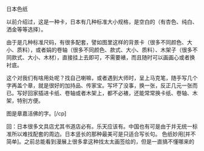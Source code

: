 日本色纸

以前介绍过，这是一种卡，日本有几种标准大小规格，是空白的（有杏色、纯白、洒金等等选择）。

由于是几种标准尺码，有很多配套，譬如图里这样的背景卡（很多不同颜色、大小、质料），或者娟的卷轴（很多不同颜色、款式、大小、质料）、木架子（很多不同款式、大小、木材），直接挂上去即可，不需要裱，而且随时可以画画心或者换衬底。

这个对我们有啥用处呢？找自己喇嘛，或者遇到大师时，呈上马克笔，随手写几个字再盖个章，就是很好的加持品、传家宝。写坏了没事，换一张，反正几元一张而已。写好回家插进卡纸、卷轴或者木架上，都不必裱，还能常常换卡纸、卷轴、木架，特别方便。

图是章嘉活佛的字。[/cp]


回：日本很多文具店尤其书道店必有。乐天应该有。中国也有可是由于并无统一标准所以难找配套的周边。日本竖长的那种最美可是只适合写长句。
色纸妙用[并不简单]。之前总能看到漫展上很多拿这种找太太画签绘的，但是一直搞不懂哪来的
